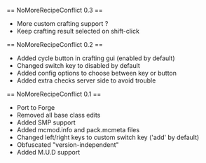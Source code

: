 == NoMoreRecipeConflict 0.3 ==
* More custom crafting support ?
* Keep crafting result selected on shift-click

== NoMoreRecipeConflict 0.2 ==
* Added cycle button in crafting gui (enabled by default)
* Changed switch key to disabled by default
* Added config options to choose between key or button
* Added extra checks server side to avoid trouble

== NoMoreRecipeConflict 0.1 ==
* Port to Forge
* Removed all base class edits
* Added SMP support
* Added mcmod.info and pack.mcmeta files
* Changed left/right keys to custom switch key ('add' by default)
* Obfuscated "version-independent"
* Added M.U.D support